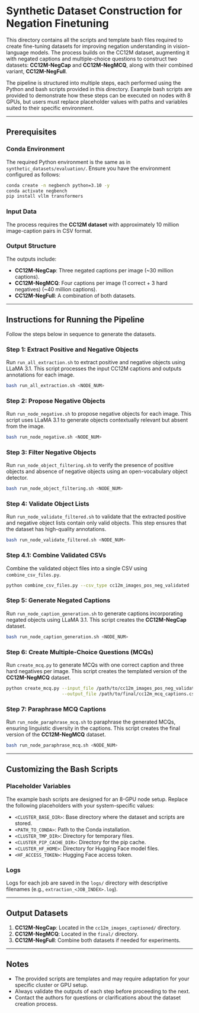 # Synthetic Dataset Construction for Negation Finetuning

This directory contains all the scripts and template bash files required to create fine-tuning datasets for improving negation understanding in vision-language models. The process builds on the CC12M dataset, augmenting it with negated captions and multiple-choice questions to construct two datasets: **CC12M-NegCap** and **CC12M-NegMCQ**, along with their combined variant, **CC12M-NegFull**. 

The pipeline is structured into multiple steps, each performed using the Python and bash scripts provided in this directory. Example bash scripts are provided to demonstrate how these steps can be executed on nodes with 8 GPUs, but users must replace placeholder values with paths and variables suited to their specific environment.

---

## Prerequisites

### Conda Environment
The required Python environment is the same as in `synthetic_datasets/evaluation/`. Ensure you have the environment configured as follows:

```bash
conda create -n negbench python=3.10 -y
conda activate negbench
pip install vllm transformers
```

### Input Data
The process requires the **CC12M dataset** with approximately 10 million image-caption pairs in CSV format.

### Output Structure
The outputs include:
- **CC12M-NegCap**: Three negated captions per image (~30 million captions).
- **CC12M-NegMCQ**: Four captions per image (1 correct + 3 hard negatives) (~40 million captions).
- **CC12M-NegFull**: A combination of both datasets.

---

## Instructions for Running the Pipeline

Follow the steps below in sequence to generate the datasets.

### Step 1: Extract Positive and Negative Objects
Run `run_all_extraction.sh` to extract positive and negative objects using LLaMA 3.1. This script processes the input CC12M captions and outputs annotations for each image.

```bash
bash run_all_extraction.sh <NODE_NUM>
```

### Step 2: Propose Negative Objects
Run `run_node_negative.sh` to propose negative objects for each image. This script uses LLaMA 3.1 to generate objects contextually relevant but absent from the image.

```bash
bash run_node_negative.sh <NODE_NUM>
```

### Step 3: Filter Negative Objects
Run `run_node_object_filtering.sh` to verify the presence of positive objects and absence of negative objects using an open-vocabulary object detector.

```bash
bash run_node_object_filtering.sh <NODE_NUM>
```

### Step 4: Validate Object Lists
Run `run_node_validate_filtered.sh` to validate that the extracted positive and negative object lists contain only valid objects. This step ensures that the dataset has high-quality annotations.

```bash
bash run_node_validate_filtered.sh <NODE_NUM>
```

### Step 4.1: Combine Validated CSVs
Combine the validated object files into a single CSV using `combine_csv_files.py`.

```bash
python combine_csv_files.py --csv_type cc12m_images_pos_neg_validated
```

### Step 5: Generate Negated Captions
Run `run_node_caption_generation.sh` to generate captions incorporating negated objects using LLaMA 3.1. This script creates the **CC12M-NegCap** dataset.

```bash
bash run_node_caption_generation.sh <NODE_NUM>
```

### Step 6: Create Multiple-Choice Questions (MCQs)
Run `create_mcq.py` to generate MCQs with one correct caption and three hard negatives per image. This script creates the templated version of the **CC12M-NegMCQ** dataset.

```bash
python create_mcq.py --input_file /path/to/cc12m_images_pos_neg_validated.csv \
                     --output_file /path/to/final/cc12m_mcq_captions.csv
```

### Step 7: Paraphrase MCQ Captions
Run `run_node_paraphrase_mcq.sh` to paraphrase the generated MCQs, ensuring linguistic diversity in the captions. This script creates the final version of the **CC12M-NegMCQ** dataset.

```bash
bash run_node_paraphrase_mcq.sh <NODE_NUM>
```

---

## Customizing the Bash Scripts

### Placeholder Variables
The example bash scripts are designed for an 8-GPU node setup. Replace the following placeholders with your system-specific values:
- `<CLUSTER_BASE_DIR>`: Base directory where the dataset and scripts are stored.
- `<PATH_TO_CONDA>`: Path to the Conda installation.
- `<CLUSTER_TMP_DIR>`: Directory for temporary files.
- `<CLUSTER_PIP_CACHE_DIR>`: Directory for the pip cache.
- `<CLUSTER_HF_HOME>`: Directory for Hugging Face model files.
- `<HF_ACCESS_TOKEN>`: Hugging Face access token.

### Logs
Logs for each job are saved in the `logs/` directory with descriptive filenames (e.g., `extraction_<JOB_INDEX>.log`).

---

## Output Datasets
1. **CC12M-NegCap**: Located in the `cc12m_images_captioned/` directory.
2. **CC12M-NegMCQ**: Located in the `final/` directory.
3. **CC12M-NegFull**: Combine both datasets if needed for experiments.

---

## Notes
- The provided scripts are templates and may require adaptation for your specific cluster or GPU setup.
- Always validate the outputs of each step before proceeding to the next.
- Contact the authors for questions or clarifications about the dataset creation process.